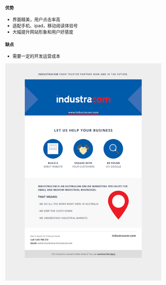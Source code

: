 #### 优势

- 界面精美，用户点击率高
- 适配手机、ipad，移动阅读体验号
- 大幅提升网站形象和用户好感度

#### 缺点

- 需要一定的开发运营成本

![精美邮件模板](/assets/img/step7_2.jpg)
